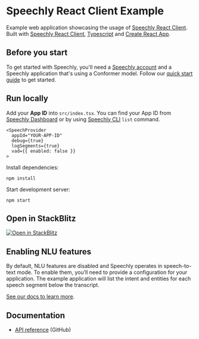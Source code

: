 # Speechly React Client Example

Example web application showcasing the usage of [Speechly React Client](https://github.com/speechly/speechly/tree/main/libraries/react-client). Built with [Speechly React Client](https://github.com/speechly/speechly/tree/main/libraries/react-client), [Typescript](https://www.typescriptlang.org) and [Create React App](https://create-react-app.dev/).

## Before you start

To get started with Speechly, you'll need a [Speechly account](https://api.speechly.com/dashboard/) and a Speechly application that's using a Conformer model. Follow our [quick start guide](https://docs.speechly.com/basics/getting-started) to get started.

## Run locally

Add your **App ID** into `src/index.tsx`. You can find your App ID from [Speechly Dashboard](https://api.speechly.com/dashboard/) or by using [Speechly CLI](https://docs.speechly.com/features/cli) `list` command.

```tsx
<SpeechProvider
  appId="YOUR-APP-ID"
  debug={true}
  logSegments={true}
  vad={{ enabled: false }}
>
```

Install dependencies: 

```
npm install
```

Start development server:

```
npm start
```

## Open in StackBlitz

[![Open in StackBlitz](https://developer.stackblitz.com/img/open_in_stackblitz.svg)](https://stackblitz.com/github/speechly/speechly/tree/main/examples/react-client-example)

## Enabling NLU features

By default, NLU features are disabled and Speechly operates in speech-to-text mode. To enable them, you’ll need to provide a configuration for your application. The example application will list the intent and entities for each speech segment below the transcript.

[See our docs to learn more](https://docs.speechly.com/features/intents-entities).

## Documentation

- [API reference](https://github.com/speechly/speechly/blob/main/libraries/react-client/docs/classes/context.SpeechProvider.md) (GitHub)

